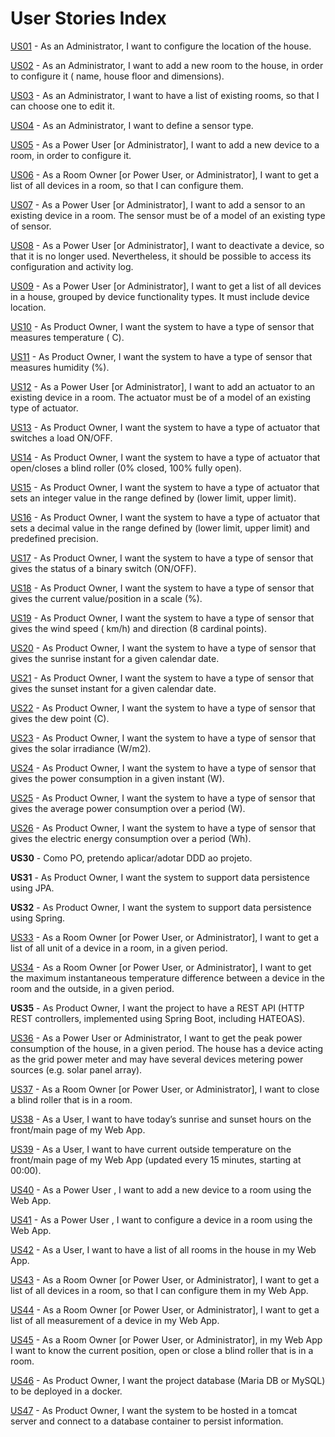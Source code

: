 # User Stories Index

[US01](us01/us01_readme.md) - As an Administrator, I want to configure the location of the house.

[US02](us02/us02_readme.md) - As an Administrator, I want to add a new room to the house, in order to configure it (
name, house floor and dimensions).

[US03](us03/us03_readme.md) - As an Administrator, I want to have a list of existing rooms, so that I can choose one to
edit it.

[US04](us04/us04_readme.md) - As an Administrator, I want to define a sensor type.

[US05](us05/us05v2_readme.md) - As a Power User [or Administrator], I want to add a new device to a room, in order to
configure it.

[US06](us06/us06_readme.md) - As a Room Owner [or Power User, or Administrator], I want to get a list of all devices in
a room, so that I can configure them.

[US07](us07/us07_readme.md) - As a Power User [or Administrator], I want to add a sensor to an existing device in a
room. The sensor must be of a model of an existing type of sensor.

[US08](us08/us08_readme.md) - As a Power User [or Administrator], I want to deactivate a device, so that it is no longer
used. Nevertheless, it should be possible to access its configuration and activity log.

[US09](us09/us09_readme.md) - As a Power User [or Administrator], I want to get a list of all devices in a house,
grouped by device functionality types. It must include device location.

[US10](us10/us10_readme.md) - As Product Owner, I want the system to have a type of sensor that measures temperature (
C).

[US11](us11/us11_readme.md) - As Product Owner, I want the system to have a type of sensor that measures humidity (%).

[US12](us12/us12_readme.md) - As a Power User [or Administrator], I want to add an actuator to an existing device in a
room. The actuator must be of a model of an existing type of actuator.

[US13](us13/us13_readme.md) - As Product Owner, I want the system to have a type of actuator that switches a load
ON/OFF.

[US14](us14/us14_readme.md) - As Product Owner, I want the system to have a type of actuator that open/closes a blind
roller (0% closed, 100% fully open).

[US15](us15/us15_readme.md) - As Product Owner, I want the system to have a type of actuator that sets an integer value
in the range defined by (lower limit, upper limit).

[US16](us16/us16_readme.md) - As Product Owner, I want the system to have a type of actuator that sets a decimal value
in the range defined by (lower limit, upper limit) and predefined precision.

[US17](us17/us17_readme.md) - As Product Owner, I want the system to have a type of sensor that gives the status of a
binary switch (ON/OFF).

[US18](us18/us18_readme.md) - As Product Owner, I want the system to have a type of sensor that gives the current
value/position in a scale (%).

[US19](us19/us19_readme.md) - As Product Owner, I want the system to have a type of sensor that gives the wind speed (
km/h) and direction (8 cardinal points).

[US20](us20/us20_readme.md) - As Product Owner, I want the system to have a type of sensor that gives the sunrise
instant for a given calendar date.

[US21](us21/us21_readme.md) - As Product Owner, I want the system to have a type of sensor that gives the sunset instant
for a given calendar date.

[US22](us22/us22_readme.md) - As Product Owner, I want the system to have a type of sensor that gives the dew point (C).

[US23](us23/us23_readme.md) - As Product Owner, I want the system to have a type of sensor that gives the solar
irradiance (W/m2).

[US24](us24/us24_readme.md) - As Product Owner, I want the system to have a type of sensor that gives the power
consumption in a given instant (W).

[US25](us25/us25_readme.md) - As Product Owner, I want the system to have a type of sensor that gives the average power
consumption over a period (W).

[US26](us26/us26_readme.md) - As Product Owner, I want the system to have a type of sensor that gives the electric
energy consumption over a period (Wh).

**US30** - Como PO, pretendo aplicar/adotar DDD ao projeto.

**US31** - As Product Owner, I want the system to support data persistence using JPA.

**US32** - As Product Owner, I want the system to support data persistence using Spring.

[US33](us33/us33_readme.md) - As a Room Owner [or Power User, or Administrator], I want to get a list of all unit
of a device in a room, in a given period.

[US34](us34/us34_readme.md) - As a Room Owner [or Power User, or Administrator], I want to get the maximum instantaneous
temperature difference between a device in the room and the outside, in a given period.

**US35** - As Product Owner, I want the project to have a REST API (HTTP REST controllers,
implemented using Spring Boot, including HATEOAS).

[US36](us36/us36_readme.md) - As a Power User or Administrator, I want to get the peak power consumption of
the house, in a given period. The house has a device acting as the grid power
meter and may have several devices metering power sources (e.g. solar panel
array).

[US37](us37/us37_readme.md) - As a Room Owner [or Power User, or Administrator], I want to close a blind roller that is
in a room.

[US38]() - As a User, I want to have today’s sunrise and sunset hours on the front/main
page of my Web App.

[US39](us39/us39_readme.md) - As a User, I want to have current outside temperature on the front/main page of
my Web App (updated every 15 minutes, starting at 00:00).

[US40](us40/us40_readme.md) - As a Power User , I want to add a new device to a room using the Web App.

[US41](us41/us41_readme.md) - As a Power User , I want to configure a device in a room using the Web App.

[US42](us42/us42_readme.md) - As a User, I want to have a list of all rooms in the house in my Web App.

[US43]() - As a Room Owner [or Power User, or Administrator], I want to get a list of all
devices in a room, so that I can configure them in my Web App.

[US44]() - As a Room Owner [or Power User, or Administrator], I want to get a list of all
measurement of a device in my Web App.

[US45]() - As a Room Owner [or Power User, or Administrator], in my Web App I want to
know the current position, open or close a blind roller that is in a room.

[US46]() - As Product Owner, I want the project database (Maria DB or MySQL) to be
deployed in a docker.

[US47]() - As Product Owner, I want the system to be hosted in a tomcat server and
connect to a database container to persist information.